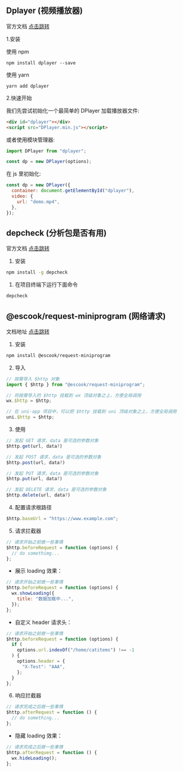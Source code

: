 ## Dplayer (视频播放器)

官方文档 [点击跳转](https://dplayer.diygod.dev/zh/guide.html)

1.安装

使用 npm

```
npm install dplayer --save
```

使用 yarn

```
yarn add dplayer
```

2.快速开始

我们先尝试初始化一个最简单的 DPlayer
加载播放器文件:

```html
<div id="dplayer"></div>
<script src="DPlayer.min.js"></script>
```

或者使用模块管理器:

```js
import DPlayer from "dplayer";

const dp = new DPlayer(options);
```

在 js 里初始化:

```js
const dp = new DPlayer({
  container: document.getElementById("dplayer"),
  video: {
    url: "demo.mp4",
  },
});
```

## depcheck (分析包是否有用)

官方文档 [点击跳转](https://github.com/depcheck/depcheck)

1. 安装

```sh
npm install -g depcheck
```

1. 在项目终端下运行下面命令

```sh
depcheck
```

## @escook/request-miniprogram (网络请求)

文档地址 [点击跳转](https://www.npmjs.com/package/@escook/request-miniprogram)

1. 安装

```sh
npm install @escook/request-miniprogram
```

2. 导入

```js
// 按需导入 $http 对象
import { $http } from "@escook/request-miniprogram";

// 将按需导入的 $http 挂载到 wx 顶级对象之上，方便全局调用
wx.$http = $http;

// 在 uni-app 项目中，可以把 $http 挂载到 uni 顶级对象之上，方便全局调用
uni.$http = $http;
```

3. 使用

```js
// 发起 GET 请求，data 是可选的参数对象
$http.get(url, data?)

// 发起 POST 请求，data 是可选的参数对象
$http.post(url, data?)

// 发起 PUT 请求，data 是可选的参数对象
$http.put(url, data?)

// 发起 DELETE 请求，data 是可选的参数对象
$http.delete(url, data?)
```

4. 配置请求根路径

```js
$http.baseUrl = "https://www.example.com";
```

5. 请求拦截器

```js
// 请求开始之前做一些事情
$http.beforeRequest = function (options) {
  // do somethimg...
};
```

- 展示 loading 效果：

```js
// 请求开始之前做一些事情
$http.beforeRequest = function (options) {
  wx.showLoading({
    title: "数据加载中...",
  });
};
```

- 自定义 header 请求头：

```js
// 请求开始之前做一些事情
$http.beforeRequest = function (options) {
  if (
    options.url.indexOf("/home/catitems") !== -1
  ) {
    options.header = {
      "X-Test": "AAA",
    };
  }
};
```

6. 响应拦截器

```js
// 请求完成之后做一些事情
$http.afterRequest = function () {
  // do something...
};
```

- 隐藏 loading 效果：

```js
// 请求完成之后做一些事情
$http.afterRequest = function () {
  wx.hideLoading();
};
```
